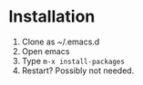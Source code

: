 # Installation

1. Clone as ~/.emacs.d
1. Open emacs
1. Type `m-x install-packages`
1. Restart? Possibly not needed.
